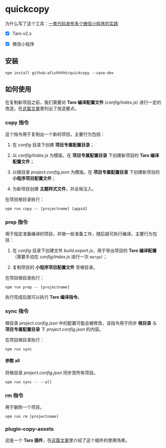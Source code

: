 # quickcopy

为什么写了这个工具：[一套代码发布多个微信小程序的实践](https://github.com/afishhhhh/blog/issues/12)

- [x] Taro v2.x

- [x] 微信小程序

## 安装

```
npm install github:afishhhhh/quickcopy --save-dev
```

## 如何使用

在复制新项目之前，我们需要对 **Taro 编译配置文件** (_config/index.js_) 进行一定的改造，在[这篇文章](https://github.com/afishhhhh/blog/issues/12)里列出了改造要点。

### copy 指令

这个指令用于复制出一个新的项目。主要行为包括：

1. 在 _config_ 目录下创建 **项目专属配置目录**；

2. 以 _config/index.js_ 为模版，在 **项目专属配置目录** 下创建新项目的 **Taro 编译配置文件**；

3. 以根目录 _project.config.json_ 为模版，在 **项目专属配置目录** 下创建新项目的 **小程序项目配置文件**；

4. 为新项目创建 **主题样式文件**，并全局注入。

在项目根目录执行：

```
npm run copy -- [projectname] [appid]
```

### prep 指令

用于指定准备编译的项目，并做一些准备工作，随后就可执行编译。主要行为包括：

1. 在 _config_ 目录下创建文件 _build.export.js_，用于导出项目的 **Taro 编译配置**（需要手动在 _config/index.js_ 进行一次 `merge`）；

2. 复制项目的 **小程序项目配置文件** 至根目录。

在项目根目录执行：

```
npm run prep -- [projectname]
```

执行完成后就可以执行 **Taro 编译指令**。

### sync 指令

根目录 _project.config.json_ 中的配置可能会被修改，该指令用于同步 **根目录** 与 **项目专属配置目录** 下 _project.config.json_ 的内容。

在项目根目录执行：

```
npm run sync
```

#### 参数 all

将根目录 _project.config.json_ 同步至所有项目。

```
npm run sync -- --all
```

### rm 指令

用于删除一个项目。

```
npm run rm [projectname]
```

### plugin-copy-assets

这是一个 **Taro 插件**，在[这篇文章](https://github.com/afishhhhh/blog/issues/12)里介绍了这个插件的使用场景。
